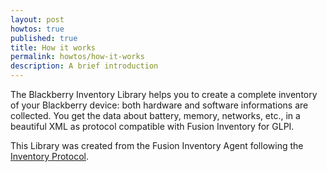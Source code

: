 ```yaml
---
layout: post
howtos: true
published: true
title: How it works
permalink: howtos/how-it-works
description: A brief introduction
---
```

The Blackberry Inventory Library helps you to create a complete inventory of your Blackberry device: both hardware and software informations are collected. You get the data about battery, memory, networks, etc., in a beautiful XML as protocol compatible with Fusion Inventory for GLPI.

This Library was created from the Fusion Inventory Agent following the [Inventory Protocol](http://fusioninventory.org/documentation/dev/spec/protocol/inventory.html "Click here to learn more").
